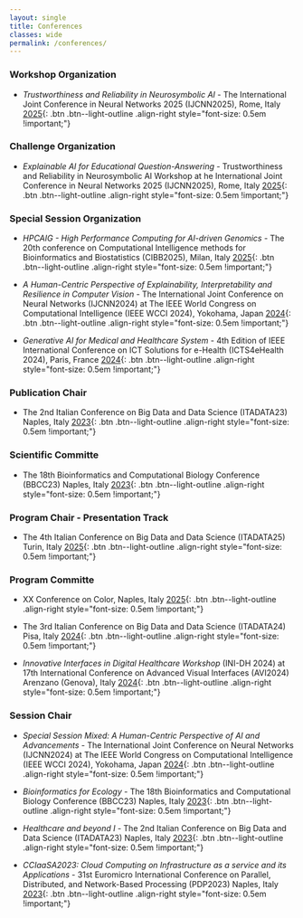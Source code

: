 ```yaml
---
layout: single
title: Conferences
classes: wide
permalink: /conferences/
---
```


### Workshop Organization

* _Trustworthiness and Reliability in Neurosymbolic AI_ - The International Joint Conference in Neural Networks 2025 (IJCNN2025), Rome, Italy
[2025](#){: .btn .btn--light-outline .align-right style="font-size: 0.5em !important;"}

### Challenge Organization

* _Explainable AI for Educational Question-Answering_ - Trustworthiness and Reliability in Neurosymbolic AI Workshop at he International Joint Conference in Neural Networks 2025 (IJCNN2025), Rome, Italy
[2025](#){: .btn .btn--light-outline .align-right style="font-size: 0.5em !important;"}

### Special Session Organization

* _HPCAIG - High Performance Computing for AI-driven Genomics_ - The 20th conference on
Computational Intelligence methods for Bioinformatics and Biostatistics (CIBB2025), Milan, Italy
[2025](#){: .btn .btn--light-outline .align-right style="font-size: 0.5em !important;"}

* _A Human-Centric Perspective of Explainability, Interpretability and Resilience in Computer Vision_ - The International Joint Conference on Neural Networks (IJCNN2024) at The IEEE World Congress on Computational Intelligence (IEEE WCCI 2024), Yokohama, Japan
[2024](#){: .btn .btn--light-outline .align-right style="font-size: 0.5em !important;"}

* _Generative AI for Medical and Healthcare System_ - 4th Edition of IEEE International Conference on ICT Solutions for e-Health (ICTS4eHealth 2024), Paris, France
[2024](#){: .btn .btn--light-outline .align-right style="font-size: 0.5em !important;"}

### Publication Chair

* The 2nd Italian Conference on Big Data and Data Science (ITADATA23) Naples, Italy
[2023](#){: .btn .btn--light-outline .align-right style="font-size: 0.5em !important;"}

### Scientific Committe

* The 18th Bioinformatics and Computational Biology Conference (BBCC23) Naples, Italy
[2023](#){: .btn .btn--light-outline .align-right style="font-size: 0.5em !important;"}

### Program Chair - Presentation Track

* The 4th Italian Conference on Big Data and Data Science (ITADATA25) Turin, Italy
[2025](#){: .btn .btn--light-outline .align-right style="font-size: 0.5em !important;"}

### Program Committe

* XX Conference on Color, Naples, Italy
[2025](#){: .btn .btn--light-outline .align-right style="font-size: 0.5em !important;"}

* The 3rd Italian Conference on Big Data and Data Science (ITADATA24) Pisa, Italy
[2024](#){: .btn .btn--light-outline .align-right style="font-size: 0.5em !important;"}

* _Innovative Interfaces in Digital Healthcare Workshop_ (INI-DH 2024) at 17th International Conference on Advanced Visual Interfaces (AVI2024) Arenzano (Genova), Italy
[2024](#){: .btn .btn--light-outline .align-right style="font-size: 0.5em !important;"}

### Session Chair

* _Special Session Mixed: A Human-Centric Perspective of AI and Advancements_ - The International Joint Conference on Neural Networks (IJCNN2024) at The IEEE World Congress on Computational Intelligence (IEEE WCCI 2024), Yokohama, Japan
[2024](#){: .btn .btn--light-outline .align-right style="font-size: 0.5em !important;"}

* _Bioinformatics for Ecology_ - The 18th Bioinformatics and Computational Biology Conference (BBCC23) Naples, Italy
[2023](#){: .btn .btn--light-outline .align-right style="font-size: 0.5em !important;"}

* _Healthcare and beyond I_ - The 2nd Italian Conference on Big Data and Data Science (ITADATA23) Naples, Italy
[2023](#){: .btn .btn--light-outline .align-right style="font-size: 0.5em !important;"}

* _CCIaaSA2023: Cloud Computing on Infrastructure as a service and its Applications_ - 31st Euromicro International Conference on Parallel, Distributed, and Network-Based Processing (PDP2023) Naples, Italy
[2023](#){: .btn .btn--light-outline .align-right style="font-size: 0.5em !important;"}
